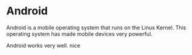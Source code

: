 # Android 
 Android is a mobile operating system that runs on the Linux Kernel. This operating system has made mobile devices very powerful.

Android works very well. nice